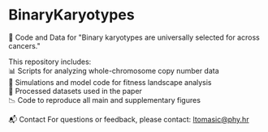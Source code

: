 # BinaryKaryotypes
🧬 Code and Data for "Binary karyotypes are universally selected for across cancers."

This repository includes:            
📊 Scripts for analyzing whole-chromosome copy number data  
🧪 Simulations and model code for fitness landscape analysis  
📁 Processed datasets used in the paper  
📉 Code to reproduce all main and supplementary figures  

📬 Contact
For questions or feedback, please contact: ltomasic@phy.hr
